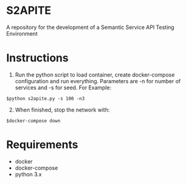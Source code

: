 # S2APITE

A repository for the development of a Semantic Service API Testing Environment

# Instructions
1. Run the python script to load container, create docker-compose configuration and run everything.
Parameters are -n for number of services and -s for seed. For Example: 
```
$python s2apite.py -s 100 -n3
```
2. When finished, stop the network with:
```
$docker-compose down
```


# Requirements
- docker
- docker-compose
- python 3.x
